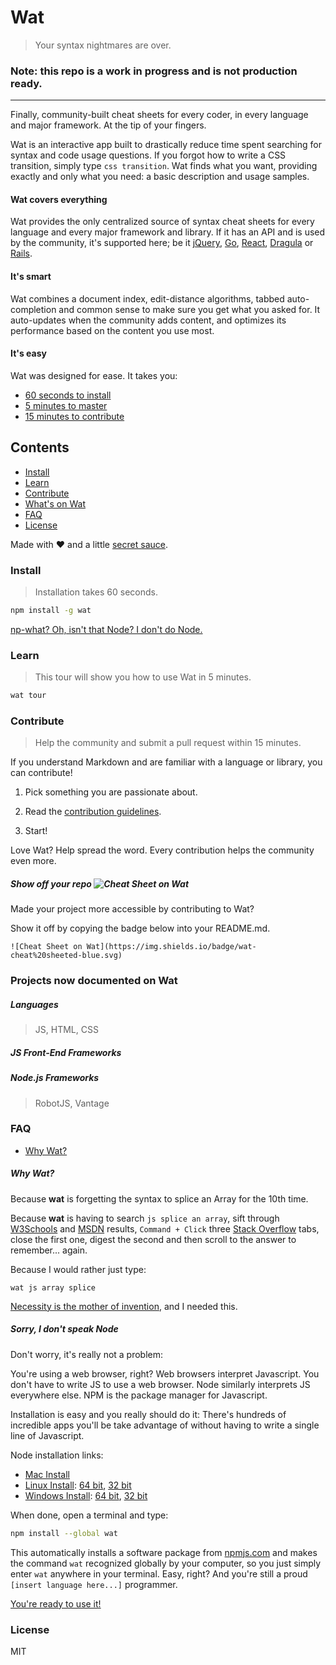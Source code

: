 # Wat

> Your syntax nightmares are over.

### Note: this repo is a work in progress and is not production ready.


---

Finally, community-built cheat sheets for every coder, in every language and major framework. At the tip of your fingers.

Wat is an interactive app built to drastically reduce time spent searching for syntax and code usage questions. If you forgot how to write a CSS transition, simply type `css transition`. Wat finds what you want, providing exactly and only what you need: a basic description and usage samples.

#### Wat covers everything

Wat provides the only centralized source of syntax cheat sheets for every language and every major framework and library. If it has an API and is used by the community, it's supported here; be it [jQuery](https://jquery.com), [Go](https://golang.org/), [React](http://facebook.github.io/react/), [Dragula](https://github.com/bevacqua/dragula) or [Rails](http://rubyonrails.org/).

#### It's smart

Wat combines a document index, edit-distance algorithms, tabbed auto-completion and common sense to make sure you get what you asked for. It auto-updates when the community adds content, and optimizes its performance based on the content you use most.

#### It's easy

Wat was designed for ease. It takes you:

- [60 seconds to install](#install)
- [5 minutes to master](#learn)
- [15 minutes to contribute](#contribute)

## Contents

- [Install](#install)
- [Learn](#learn)
- [Contribute](#contribute)
- [What's on Wat](#projects-now-documented-on-wat)
- [FAQ](#faq)
- [License](#license)

Made with :heart: and a little [secret sauce](https://github.com/dthree/vantage).

### Install

> Installation takes 60 seconds.

```bash
npm install -g wat
```
[np-what? Oh, isn't that Node? I don't do Node.](#sorry-i-dont-speak-node)

### Learn

> This tour will show you how to use Wat in 5 minutes.

```bash
wat tour
```

### Contribute

> Help the community and submit a pull request within 15 minutes.

If you understand Markdown and are familiar with a language or library, you can contribute!

1. Pick something you are passionate about.

2. Read the [contribution guidelines]().

3. Start!

Love Wat? Help spread the word. Every contribution helps the community even more.

##### Show off your repo ![Cheat Sheet on Wat](https://img.shields.io/badge/wat-cheat%20sheeted-blue.svg)

Made your project more accessible by contributing to Wat? 

Show it off by copying the badge below into your README.md.



```
![Cheat Sheet on Wat](https://img.shields.io/badge/wat-cheat%20sheeted-blue.svg)
```
### Projects now documented on Wat

##### Languages

> JS, HTML, CSS

##### JS Front-End Frameworks


##### Node.js Frameworks

> RobotJS, Vantage

### FAQ

- [Why Wat?](#why)

##### Why Wat?

Because **wat** is forgetting the syntax to splice an Array for the 10th time.

Because **wat** is having to search `js splice an array`, sift through [W3Schools](http://www.w3fools.com/) and [MSDN](https://msdn.microsoft.com/en-US/) results, `Command + Click` three [Stack Overflow](http://stackoverflow.com/) tabs, close the first one, digest the second and then scroll to the answer to remember... again.

Because I would rather just type:

`wat js array splice`

[Necessity is the mother of invention](https://en.wikipedia.org/wiki/Necessity_is_the_mother_of_invention), and I needed this.

##### Sorry, I don't speak Node

Don't worry, it's really not a problem:

You're using a web browser, right? Web browsers interpret Javascript. You don't have to write JS to use a web browser. Node similarly interprets JS everywhere else. NPM is the package manager for Javascript. 

Installation is easy and you really should do it: There's hundreds of incredible apps you'll be take advantage of without having to write a single line of Javascript.

Node installation links:

- [Mac Install](https://nodejs.org/dist/v0.12.7/node-v0.12.7.pkg)
- [Linux Install](https://nodejs.org/dist/v0.12.7/node-v0.12.7-linux-x64.tar.gz): [64 bit](https://nodejs.org/dist/v0.12.7/node-v0.12.7-linux-x64.tar.gz), [32 bit](https://nodejs.org/dist/v0.12.7/node-v0.12.7-linux-x86.tar.gz)
- [Windows Install](https://nodejs.org/dist/v0.12.7/x64/node-v0.12.7-x64.msi): [64 bit](https://nodejs.org/dist/v0.12.7/x64/node-v0.12.7-x64.msi), [32 bit](https://nodejs.org/dist/v0.12.7/node-v0.12.7-x86.msi)

When done, open a terminal and type:

```bash
npm install --global wat
```

This automatically installs a software package from [npmjs.com](http://npmjs.com) and makes the command `wat` recognized globally by your computer, so you just simply enter `wat` anywhere in your terminal. Easy, right? And you're still a proud `[insert language here...]` programmer.

[You're ready to use it!](#learn)

### License

MIT
